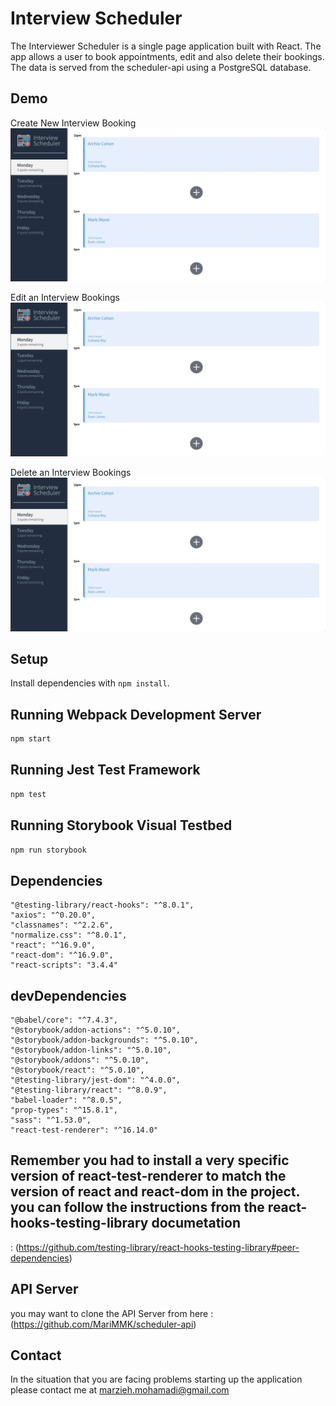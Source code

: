 # Interview Scheduler

The Interviewer Scheduler is a single page application built with React. The app allows a user to book appointments, edit and also delete their bookings. The data is served from the scheduler-api using a PostgreSQL database.

## Demo
Create New Interview Booking
![Create new interview](https://github.com/MariMMK/scheduler/blob/690d9437645d68a9cb5376de4293929434955191/docs/Create%20an%20Appointment.gif)

Edit an Interview Bookings
![Edit an interviews](https://github.com/MariMMK/scheduler/blob/690d9437645d68a9cb5376de4293929434955191/docs/Edit%20an%20Appointment.gif)

Delete an Interview Bookings
![Delete an interviews](https://github.com/MariMMK/scheduler/blob/690d9437645d68a9cb5376de4293929434955191/docs/Delete%20an%20Appointment.gif)

## Setup

Install dependencies with `npm install`.

## Running Webpack Development Server

```sh
npm start
```

## Running Jest Test Framework

```sh
npm test
```

## Running Storybook Visual Testbed

```sh
npm run storybook
```

## Dependencies
    "@testing-library/react-hooks": "^8.0.1",
    "axios": "^0.20.0",
    "classnames": "^2.2.6",
    "normalize.css": "^8.0.1",
    "react": "^16.9.0",
    "react-dom": "^16.9.0",
    "react-scripts": "3.4.4"

## devDependencies
    "@babel/core": "^7.4.3",
    "@storybook/addon-actions": "^5.0.10",
    "@storybook/addon-backgrounds": "^5.0.10",
    "@storybook/addon-links": "^5.0.10",
    "@storybook/addons": "^5.0.10",
    "@storybook/react": "^5.0.10",
    "@testing-library/jest-dom": "^4.0.0",
    "@testing-library/react": "^8.0.9",
    "babel-loader": "^8.0.5",
    "prop-types": "^15.8.1",
    "sass": "^1.53.0",
    "react-test-renderer": "^16.14.0"

## Remember you had to install a very specific version of react-test-renderer to match the version of react and react-dom in the project. you can follow the instructions from the react-hooks-testing-library documetation 
: (https://github.com/testing-library/react-hooks-testing-library#peer-dependencies)

## API Server
you may want to clone the API Server from here : (https://github.com/MariMMK/scheduler-api)



## Contact 
In the situation that you are facing problems starting up the application please contact me at marzieh.mohamadi@gmail.com